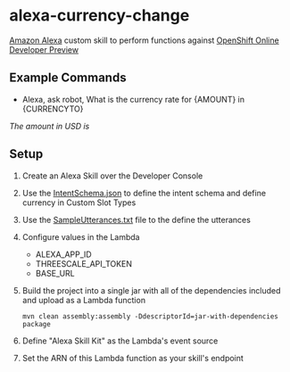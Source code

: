 alexa-currency-change
==================

[Amazon Alexa](http://alexa.amazon.com/spa/index.html) custom skill to perform functions against [OpenShift Online Developer Preview](https://www.openshift.com/devpreview/)

## Example Commands

* Alexa, ask robot, What is the currency rate for {AMOUNT} in {CURRENCYTO}

_The amount in USD is_




## Setup

1. Create an Alexa Skill over the Developer Console
2. Use the [IntentSchema.json](speechAssets/IntentSchema.json) to define the intent schema and define currency in 
Custom Slot Types 
3. Use the [SampleUtterances.txt](speechAssets/SampleUtterances.txt) file to the define the utterances
4. Configure values in the Lambda

   - ALEXA_APP_ID
   - THREESCALE_API_TOKEN
   - BASE_URL

5. Build the project into a single jar with all of the dependencies included and upload as a Lambda function

	```
	mvn clean assembly:assembly -DdescriptorId=jar-with-dependencies package
	```

5. Define "Alexa Skill Kit" as the Lambda's event source
6. Set the ARN of this Lambda function as your skill's endpoint


